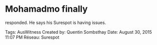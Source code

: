 # Mohamadmo finally
responded. He says his
Surespot is having issues.

Tags: AusWitness
Created by: Quentin Sombsthay
Date: August 30, 2015 11:07 PM
Réseau: Surespot